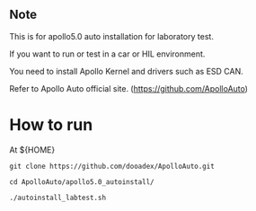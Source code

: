 
## Note
This is for apollo5.0 auto installation for laboratory test.

If you want to run or test in a car or HIL environment.

You need to install Apollo Kernel and drivers such as ESD CAN.

Refer to Apollo Auto official site. (https://github.com/ApolloAuto)


# How to run
At ${HOME}

`git clone https://github.com/dooadex/ApolloAuto.git`

`cd ApolloAuto/apollo5.0_autoinstall/`

`./autoinstall_labtest.sh`
